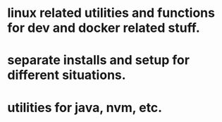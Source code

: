# linux related utilities and functions for dev and docker related stuff.
# separate installs and setup for different situations.
# utilities for java, nvm, etc.
